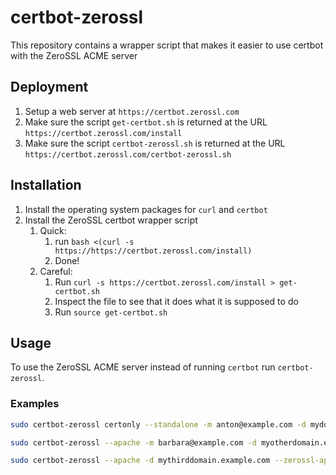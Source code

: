 certbot-zerossl
===============

This repository contains a wrapper script that makes it easier to use certbot
with the ZeroSSL ACME server

Deployment
----------

1. Setup a web server at `https://certbot.zerossl.com`
2. Make sure the script `get-certbot.sh` is returned at the URL 
   `https://certbot.zerossl.com/install`
3. Make sure the script `certbot-zerossl.sh` is returned at the URL 
   `https://certbot.zerossl.com/certbot-zerossl.sh`
   
Installation
------------

1. Install the operating system packages for `curl` and `certbot` 
2. Install the ZeroSSL certbot wrapper script
   1. Quick: 
      1. run `bash <(curl -s https://https://certbot.zerossl.com/install)`
      2. Done!
   2. Careful: 
      1. Run `curl -s https://certbot.zerossl.com/install > get-certbot.sh`
      2. Inspect the file to see that it does what it is supposed to do
      3. Run `source get-certbot.sh`
      
Usage
-----

To use the ZeroSSL ACME server instead of running `certbot` run `certbot-zerossl`.

### Examples

```bash
sudo certbot-zerossl certonly --standalone -m anton@example.com -d mydomain.example.com
```

```bash
sudo certbot-zerossl --apache -m barbara@example.com -d myotherdomain.example.com
```

```bash
sudo certbot-zerossl --apache -d mythirddomain.example.com --zerossl-api-key 1234567890abcdef1234567890abcdef
```

